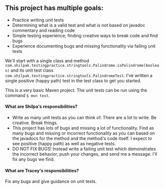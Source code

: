 ## This project has multiple goals:

* Practice writing unit tests
* Determining what is a valid test and what is not based on javadoc commentary and reading code
* Simple testing experience; finding creative ways to break code and find bugs
* Experience documenting bugs and missing functionality via failing unit tests


We'll start with a single class and method `com.shilpak.testingpractice.stringtools.Palindrome.isPalindrome(boolean)` and its unit test class `com.shilpak.testingpractice.stringtools.PalindromeTest`.  I've written a single positive (happy path) test in the test class to get you started.


This is a very basic Maven project.  The unit tests can be run using the command `$ mvn test`.



#### What are Shilpa's responsibilities?

* Write as many unit tests as you can think of.  There are a lot to write.  Be creative.  Break things.
* This project has lots of bugs and missing a lot of functionality.  Find as many bugs and missing or incorrect functionality as you can based on the javadocs for the method and the method's code itself.  I expect to see positive (happy path) as well as negative tests.
* DO NOT FIX BUGS!  Instead write a failing unit test which demonstrates the incorrect behavior, push your changes, and send me a message.  I'll fix any bugs we find.



#### What are Tracey's responsibilities?

Fix any bugs and give guidance on unit tests.
